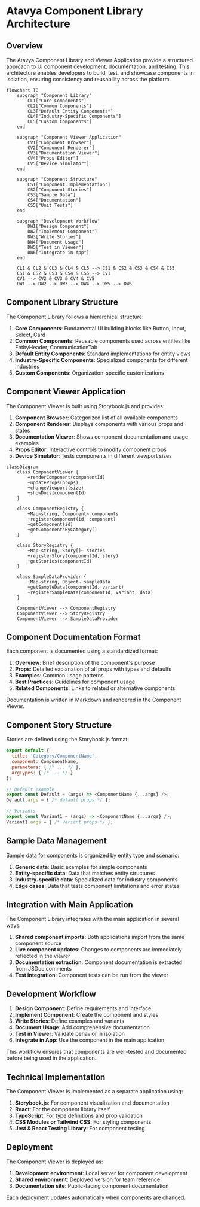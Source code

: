 # Atavya Component Library Architecture

## Overview

The Atavya Component Library and Viewer Application provide a structured approach to UI component development, documentation, and testing. This architecture enables developers to build, test, and showcase components in isolation, ensuring consistency and reusability across the platform.

```mermaid
flowchart TB
    subgraph "Component Library"
        CL1["Core Components"]
        CL2["Common Components"]
        CL3["Default Entity Components"]
        CL4["Industry-Specific Components"]
        CL5["Custom Components"]
    end
    
    subgraph "Component Viewer Application"
        CV1["Component Browser"]
        CV2["Component Renderer"]
        CV3["Documentation Viewer"]
        CV4["Props Editor"]
        CV5["Device Simulator"]
    end
    
    subgraph "Component Structure"
        CS1["Component Implementation"]
        CS2["Component Stories"]
        CS3["Sample Data"]
        CS4["Documentation"]
        CS5["Unit Tests"]
    end
    
    subgraph "Development Workflow"
        DW1["Design Component"]
        DW2["Implement Component"]
        DW3["Write Stories"]
        DW4["Document Usage"]
        DW5["Test in Viewer"]
        DW6["Integrate in App"]
    end
    
    CL1 & CL2 & CL3 & CL4 & CL5 --> CS1 & CS2 & CS3 & CS4 & CS5
    CS1 & CS2 & CS3 & CS4 & CS5 --> CV1
    CV1 --> CV2 & CV3 & CV4 & CV5
    DW1 --> DW2 --> DW3 --> DW4 --> DW5 --> DW6
```

## Component Library Structure

The Component Library follows a hierarchical structure:

1. **Core Components**: Fundamental UI building blocks like Button, Input, Select, Card
2. **Common Components**: Reusable components used across entities like EntityHeader, CommunicationTab
3. **Default Entity Components**: Standard implementations for entity views
4. **Industry-Specific Components**: Specialized components for different industries
5. **Custom Components**: Organization-specific customizations

## Component Viewer Application

The Component Viewer is built using Storybook.js and provides:

1. **Component Browser**: Categorized list of all available components
2. **Component Renderer**: Displays components with various props and states
3. **Documentation Viewer**: Shows component documentation and usage examples
4. **Props Editor**: Interactive controls to modify component props
5. **Device Simulator**: Tests components in different viewport sizes

```mermaid
classDiagram
    class ComponentViewer {
        +renderComponent(componentId)
        +updateProps(props)
        +changeViewport(size)
        +showDocs(componentId)
    }
    
    class ComponentRegistry {
        +Map~string, Component~ components
        +registerComponent(id, component)
        +getComponent(id)
        +getComponentsByCategory()
    }
    
    class StoryRegistry {
        +Map~string, Story[]~ stories
        +registerStory(componentId, story)
        +getStories(componentId)
    }
    
    class SampleDataProvider {
        +Map~string, Object~ sampleData
        +getSampleData(componentId, variant)
        +registerSampleData(componentId, variant, data)
    }
    
    ComponentViewer --> ComponentRegistry
    ComponentViewer --> StoryRegistry
    ComponentViewer --> SampleDataProvider
```

## Component Documentation Format

Each component is documented using a standardized format:

1. **Overview**: Brief description of the component's purpose
2. **Props**: Detailed explanation of all props with types and defaults
3. **Examples**: Common usage patterns
4. **Best Practices**: Guidelines for component usage
5. **Related Components**: Links to related or alternative components

Documentation is written in Markdown and rendered in the Component Viewer.

## Component Story Structure

Stories are defined using the Storybook.js format:

```javascript
export default {
  title: 'Category/ComponentName',
  component: ComponentName,
  parameters: { /* ... */ },
  argTypes: { /* ... */ }
};

// Default example
export const Default = (args) => <ComponentName {...args} />;
Default.args = { /* default props */ };

// Variants
export const Variant1 = (args) => <ComponentName {...args} />;
Variant1.args = { /* variant props */ };
```

## Sample Data Management

Sample data for components is organized by entity type and scenario:

1. **Generic data**: Basic examples for simple components
2. **Entity-specific data**: Data that matches entity structures
3. **Industry-specific data**: Specialized data for industry components
4. **Edge cases**: Data that tests component limitations and error states

## Integration with Main Application

The Component Library integrates with the main application in several ways:

1. **Shared component imports**: Both applications import from the same component source
2. **Live component updates**: Changes to components are immediately reflected in the viewer
3. **Documentation extraction**: Component documentation is extracted from JSDoc comments
4. **Test integration**: Component tests can be run from the viewer

## Development Workflow

1. **Design Component**: Define requirements and interface
2. **Implement Component**: Create the component and styles
3. **Write Stories**: Define examples and variants
4. **Document Usage**: Add comprehensive documentation
5. **Test in Viewer**: Validate behavior in isolation
6. **Integrate in App**: Use the component in the main application

This workflow ensures that components are well-tested and documented before being used in the application.

## Technical Implementation

The Component Viewer is implemented as a separate application using:

1. **Storybook.js**: For component visualization and documentation
2. **React**: For the component library itself
3. **TypeScript**: For type definitions and prop validation
4. **CSS Modules or Tailwind CSS**: For styling components
5. **Jest & React Testing Library**: For component testing

## Deployment

The Component Viewer is deployed as:

1. **Development environment**: Local server for component development
2. **Shared environment**: Deployed version for team reference
3. **Documentation site**: Public-facing component documentation

Each deployment updates automatically when components are changed.